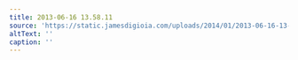 ```yaml
---
title: 2013-06-16 13.58.11
source: 'https://static.jamesdigioia.com/uploads/2014/01/2013-06-16-13-58-11-scaled.jpg'
altText: ''
caption: ''
---
```


